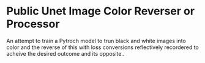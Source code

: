# Public Unet Image Color Reverser or Processor
 An attempt to train a Pytroch model to trun black and white images into color and the reverse of this with loss conversions reflectively recordered to acheive the desired outcome and its opposite..
